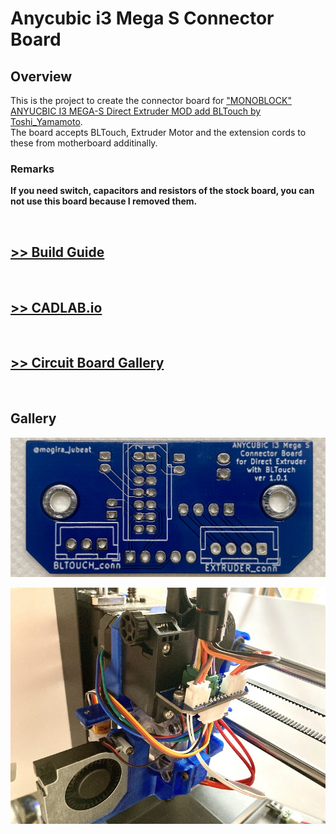# Anycubic i3 Mega S Connector Board
## Overview
This is the project to create the connector board for ["MONOBLOCK" ANYUCBIC I3 MEGA-S Direct Extruder MOD add BLTouch by Toshi_Yamamoto](https://www.thingiverse.com/thing:4035830).  
The board accepts BLTouch, Extruder Motor and the extension cords to these from motherboard additinally.

### Remarks
**If you need switch, capacitors and resistors of the stock board, you can not use this board because I removed them.**

<br />

## [>> Build Guide](docs/build_guide.md)

<br />

## [>> CADLAB.io](https://cadlab.io/node/23246/)

<br />

## [>> Circuit Board Gallery](docs/circuit_board_gallery.md)

<br />

## Gallery
![real_board_f.jpg](docs/images/real_board_f.jpg)

![assembled.jpg](docs/images/assembled.jpg)
